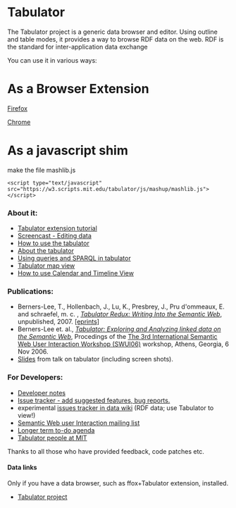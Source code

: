 # Tabulator

The Tabulator project is a generic data browser and editor. Using outline and table modes, it provides a way to browse RDF data on the web. RDF is the standard for inter-application data exchange

You can use it in various ways:

# As a Browser Extension

[Firefox](https://github.com/linkeddata/tabulator-firefox)

[Chrome](https://github.com/linkeddata/tabulator-chrome)

# As a javascript shim

make the file mashlib.js

    <script type="text/javascript" src="https://w3.scripts.mit.edu/tabulator/js/mashup/mashlib.js"></script>
    
### About it:

*   [
        Tabulator extension tutorial](http://dig.csail.mit.edu/2007/tab/tabtutorial.html)
*   [Screencast - Editing data](http://dig.csail.mit.edu/2007/tab/tutorial/editing.mov)
*   [
	How to use the tabulator](http://dig.csail.mit.edu/2005/ajar/ajaw/Help.html)
*   [
	About the tabulator](http://dig.csail.mit.edu/2005/ajar/ajaw/About.html)
*   [
	Using queries and SPARQL in tabulator](http://dig.csail.mit.edu/2005/ajar/ajaw/tut/querytut.html)
*   [
	Tabulator map view](http://dig.csail.mit.edu/2005/ajar/ajaw/tut/tabmap.html)
*   [
	How to use Calendar and Timeline View](http://dig.csail.mit.edu/2005/ajar/ajaw/tut/calHelp.html)

### Publications:

*   Berners-Lee, T., Hollenbach, J., Lu, K., Presbrey, J., Pru d'ommeaux, E. and schraefel, m. c. , [
	_Tabulator Redux: Writing Into the Semantic Web_](http://eprints.ecs.soton.ac.uk/14773/1/tabulatorWritingTechRep.pdf), unpublished, 2007.
                [[eprints]](http://eprints.ecs.soton.ac.uk/14773/)
*   Berners-Lee et. al., [
	_Tabulator: Exploring and Analyzing linked data on the Semantic Web_](http://swui.semanticweb.org/swui06/papers/Berners-Lee/Berners-Lee.pdf),
	    Procedings of the [The 3rd International Semantic Web User Interaction Workshop (SWUI06)](http://swui.semanticweb.org/swui06)
	    workshop, Athens, Georgia, 6 Nov 2006.
*   [Slides](http://dig.csail.mit.edu/2007/Talks/0511-tab-tbl/)
	 from talk on tabulator (including screen shots).

### For Developers:

*   [
	Developer notes](http://dig.csail.mit.edu/2005/ajar/ajaw/Developer.html)
*   [
	Issue tracker - add suggested features, bug reports.](http://dig.csail.mit.edu/issues/tabulator/)
*   experimental [issues tracker in data wiki](http://dig.csail.mit.edu/2007/wiki/tabulator#project) (RDF data; use Tabulator to view!)
*   [
        Semantic Web user Interaction mailing list](http://lists.w3.org/Archives/Public/public-semweb-ui/2006Sep/)
*   [
	Longer term to-do agenda](http://dig.csail.mit.edu/2005/ajar/ajaw/ToDo.html)
*   [
	Tabulator people at MIT](http://dig.csail.mit.edu/2005/ajar/ajaw/people/Overview.html)

Thanks to all those who have provided feedback, code patches etc.

#### Data links

Only if you have a data browser, such as ffox+Tabulator extension, installed.

*   [Tabulator project](http://dig.csail.mit.edu/2005/ajar/ajaw/data#Tabulator)
